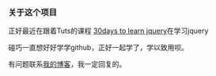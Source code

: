 ### 关于这个项目

正好最近在跟着Tuts的课程 [30days to learn jquery](http://tutsplus.com/course/30-days-to-learn-jquery/)在学习jquery

碰巧一直想好好学学github，正好一起学了，学以致用呗。

有问题联系[我的博客](http://caesarjuly.h001.emorg.com/)，我一定回复的。
